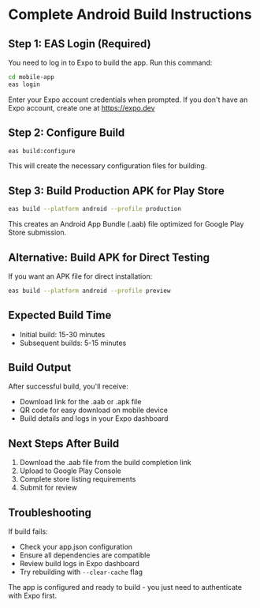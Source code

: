 # Complete Android Build Instructions

## Step 1: EAS Login (Required)

You need to log in to Expo to build the app. Run this command:

```bash
cd mobile-app
eas login
```

Enter your Expo account credentials when prompted. If you don't have an Expo account, create one at https://expo.dev

## Step 2: Configure Build

```bash
eas build:configure
```

This will create the necessary configuration files for building.

## Step 3: Build Production APK for Play Store

```bash
eas build --platform android --profile production
```

This creates an Android App Bundle (.aab) file optimized for Google Play Store submission.

## Alternative: Build APK for Direct Testing

If you want an APK file for direct installation:

```bash
eas build --platform android --profile preview
```

## Expected Build Time

- Initial build: 15-30 minutes
- Subsequent builds: 5-15 minutes

## Build Output

After successful build, you'll receive:
- Download link for the .aab or .apk file
- QR code for easy download on mobile device
- Build details and logs in your Expo dashboard

## Next Steps After Build

1. Download the .aab file from the build completion link
2. Upload to Google Play Console
3. Complete store listing requirements
4. Submit for review

## Troubleshooting

If build fails:
- Check your app.json configuration
- Ensure all dependencies are compatible
- Review build logs in Expo dashboard
- Try rebuilding with `--clear-cache` flag

The app is configured and ready to build - you just need to authenticate with Expo first.